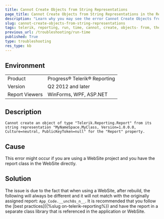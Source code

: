 ```yaml
---
title: Cannot Create Objects from String Representations
page_title: Cannot Create Objects from String Representations in the Report Property
description: "Learn why you may see the error Cannot Create Objects from String Representations in the Report Property when working with Telerik Reporting in WebSite projects."
slug: cannot-create-objects-from-string-representations
tags: telerik, reporting, run, time, cannot, create, objects- from, their, string, representations, in, report, property
previous_url: /troubleshooting/run-time
published: True
type: troubleshooting
res_type: kb
---
```


## Environment

<table>
	<tbody>
		<tr>
			<td>Product</td>
			<td>Progress® Telerik® Reporting</td>
		</tr>
		<tr>
			<td>Version</td>
			<td>Q2 2012 and later</td>
		</tr>
		<tr>
			<td>Report Viewers</td>
			<td>WinForms, WPF, ASP.NET</td>
		</tr>
	</tbody>
</table>

## Description

`Cannot create an object of type "Telerik.Reporting.Report" from its string representation "MyNameSpace.MyClass, Version=1.0.0.0, Culture=neutral, PublicKeyToken=null" for the "Report" property.`

## Cause

This error might occur if you are using a WebSite project and you have the report class in the WebSite directly.

## Solution

The issue is due to the fact that when using a WebSite, after rebuild, the following will always be different and it will not match with the originally assigned report: `App_Code.__unch8s_n__`. It is recommended that you follow the [best practices]({%slug on-telerik-reporting%}) and have the report in a separate class library that is referenced in the application or WebSite.

